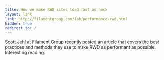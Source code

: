 ```yaml
---
title: How we make RWD sites load fast as heck
layout: link
link: http://filamentgroup.com/lab/performance-rwd.html
hidden: true
redirect_to: / 
---
```


Scott Jehl at [Filament Group](http://filamentgroup.com/) recently
posted an article that covers the best practices and methods they use to
make RWD as performant as possible. Interesting reading.
